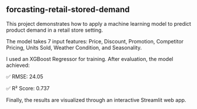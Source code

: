 ## forcasting-retail-stored-demand

This project demonstrates how to apply a machine learning model to predict product demand in a retail store setting.

The model takes 7 input features:
Price, Discount, Promotion, Competitor Pricing, Units Sold, Weather Condition, and Seasonality.

I used an XGBoost Regressor for training. After evaluation, the model achieved:

✅ RMSE: 24.05

✅ R² Score: 0.737

Finally, the results are visualized through an interactive Streamlit web app.

